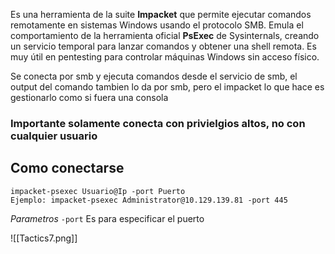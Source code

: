 Es una herramienta de la suite **Impacket** que permite ejecutar comandos remotamente en sistemas Windows usando el protocolo SMB. Emula el comportamiento de la herramienta oficial **PsExec** de Sysinternals, creando un servicio temporal para lanzar comandos y obtener una shell remota. Es muy útil en pentesting para controlar máquinas Windows sin acceso físico.

Se conecta por smb y ejecuta comandos desde el servicio de smb, el output del comando tambien lo da por smb, pero el impacket lo que hace es gestionarlo como si fuera una consola
### Importante solamente conecta con privielgios altos, no con cualquier usuario
## Como conectarse
```shell
impacket-psexec Usuario@Ip -port Puerto
Ejemplo: impacket-psexec Administrator@10.129.139.81 -port 445
```
*Parametros*
`-port` Es para especificar el puerto

![[Tactics7.png]]

